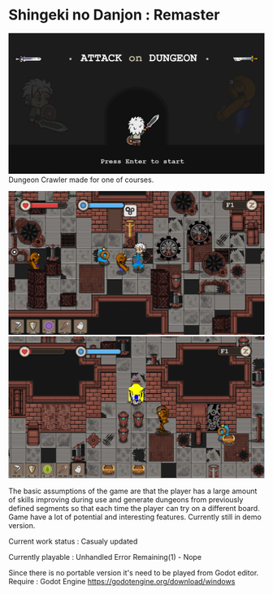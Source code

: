 # Shingeki no Danjon : Remaster
![Alt text](/Screenshots/Title.png?raw=true "Optional Title")
Dungeon Crawler made for one of courses. 

![Alt text](/Screenshots/InGame1.png?raw=true "Optional Title")
![Alt text](/Screenshots/InGame2.png?raw=true "Optional Title")

The basic assumptions of the game are that the player has a large amount of skills improving during use and generate dungeons from previously defined segments so that each time the player can try on a different board. Game have a lot of potential and interesting features. Currently still in demo version.

Current work status : Casualy updated

Currently playable  : Unhandled Error Remaining(1) - Nope


Since there is no portable version it's need to be played from Godot editor.
Require : Godot Engine https://godotengine.org/download/windows
